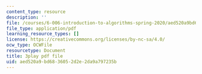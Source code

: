 ```yaml
---
content_type: resource
description: ''
file: /courses/6-006-introduction-to-algorithms-spring-2020/aed520a9bd6836052d2e2da9a797235b_ZA-tUyM_y7s.pdf
file_type: application/pdf
learning_resource_types: []
license: https://creativecommons.org/licenses/by-nc-sa/4.0/
ocw_type: OCWFile
resourcetype: Document
title: 3play pdf file
uid: aed520a9-bd68-3605-2d2e-2da9a797235b
---
```

